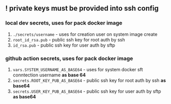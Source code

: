 ## ! private keys must be provided into ssh config

### local dev secrets, uses for pack docker image

1. `./secrets/username` - uses for creation user on system image create
2. `root_id_rsa.pub` - public ssh key for root auth by ssh
3. `id_rsa.pub` - public ssh key for user auth by sftp

### github action secrets, uses for pack docker image

1. `vars.SYSTEM_USERNAME_AS_BASE64` - uses for system docker sft conntection username **as base 64**
2. `secrets.ROOT_KEY_PUB_AS_BASE64` - public ssh key for root auth by ssh **as base64**
3. `secrets.USER_KEY_PUB_AS_BASE64` - public ssh key for user auth by sftp **as base64**
